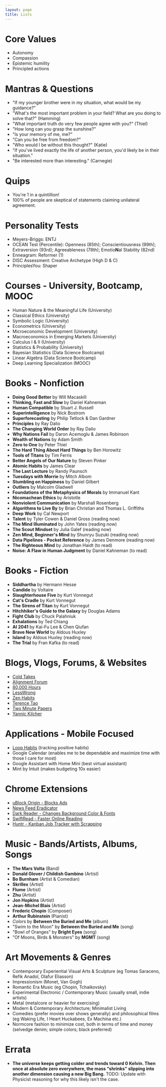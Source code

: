 ```yaml
---
layout: page
title: Lists
---
```


# Core Values
- Autonomy
- Compassion
- Epistemic humility
- Principled actions


# Mantras & Questions
- "If my younger brother were in my situation, what would be my guidance?"
- "What's the most important problem in your field? What are you doing to solve that?" (Hamming)
- "What important truth do very few people agree with you?" (Thiel)
- "How long can you grasp the sunshine?"
- "Is your memory of me, me?"
- "Can you be free from freedom?"
- "Who would I be without this thought?" (Katie)
- "If you've lived exactly the life of another person, you'd likely be in their situation."
- "Be interested more than interesting." (Carnegie)

# Quips
- You're 1 in a quintillion!
- 100% of people are skeptical of statements claiming unilateral agreement.

# Personality Tests
- Meyers-Briggs: ENTJ
- OCEAN Test (Percentile): Openness (85th); Conscientiousness (99th); Extraversion (93rd); Agreeableness (78th); Emotio**N**al Stability (82nd)
- Enneagram: Reformer (1)
- DISC Assessment: Creative Archetype (High D & C)
- PrinciplesYou: Shaper


# Courses - University, Bootcamp, MOOC
- Human Nature & the Meaningful Life (University)
- Classical Ethics (University)
- Symbolic Logic (University)
- Econometrics (University)
- Microeconomic Development (University)
- Macroeconomics in Emerging Markets (University)
- Calculus I & II (University)
- Statistics & Probability (University)
- Bayesian Statistics (Data Science Bootcamp)
- Linear Algebra (Data Science Bootcamp)
- Deep Learning Specialization (MOOC)


# Books - Nonfiction
- **Doing Good Better** by Will Macaskill
- **Thinking, Fast and Slow** by Daniel Kahneman
- **Human Compatible** by Stuart J. Russell
- **Superintelligence** by Nick Bostrom
- **Superforecasting** by Philip Tetlock & Dan Gardner
- **Principles** by Ray Dalio
- **The Changing World Order** by Ray Dalio
- **Why Nations Fail** by Daron Acemoglu & James Robinson
- **Wealth of Nations** by Adam Smith
- **Zero to One** by Peter Thiel
- **The Hard Thing About Hard Things** by Ben Horowitz
- **Tools of Titans** by Tim Ferris
- **Better Angels of Our Nature** by Steven Pinker
- **Atomic Habits** by James Clear
- **The Last Lecture** by Randy Paunsch
- **Tuesdays with Morrie** by Mitch Albom
- **Stumbling on Happiness** by Daniel Gilbert
- **Outliers** by Malcolm Gladwell
- **Foundations of the Metaphysics of Morals** by Immanuel Kant
- **Nicomachean Ethics** by Aristotle
- **Nonviolent Communication** by Marshall Rosenberg
- **Algorithms to Live By** by Brian Christian and Thomas L. Griffiths
- **Deep Work** by Cal Newport
- **Talent** by Tyler Cowen & Daniel Gross (reading now)
- **The Mind Illuminated** by John Yates (reading now)
- **The Scout Mindset** by Julia Galef (reading now)
- **Zen Mind, Beginner's Mind** by Shunryu Suzuki (reading now)
- **Data Pipelines - Pocket Reference** by James Denmore (reading now)
- **The Righteous Mind** by Jonathan Haidt (to read)
- **Noise: A Flaw in Human Judgment** by Daniel Kahneman (to read)


# Books - Fiction
- **Siddhartha** by Hermann Hesse
- **Candide** by Voltaire
- **Slaughterhouse Five** by Kurt Vonnegut
- **Cat's Cradle** by Kurt Vonnegut
- **The Sirens of Titan** by Kurt Vonnegut
- **Hitchhiker's Guide to the Galaxy** by Douglas Adams
- **Fight Club** by Chuck Palahniuk
- **Exhalations** by Ted Chiang
- **AI 2041** by Kai-Fu Lee & Chen Qiufan
- **Brave New World** by Aldous Huxley
- **Island** by Aldous Huxley (reading now)
- **The Trial** by Fran Kafka (to read)


# Blogs, Vlogs, Forums, & Websites
- [Cold Takes](https://cold-takes.com/)
- [Alignment Forum](https://www.alignmentforum.org/)
- [80,000 Hours](https://80000hours.org/)
- [LessWrong](https://www.lesswrong.com/)
- [Zen Habits](https://zenhabits.net/)
- [Terence Tao](https://terrytao.wordpress.com/)
- [Two Minute Papers](https://www.youtube.com/@TwoMinutePapers/videos)
- [Yannic Kilcher](https://www.youtube.com/@YannicKilcher)


# Applications - Mobile Focused
- [Loop Habits](https://loophabits.org/) (tracking positive habits)
- Google Calendar (enables me to be dependable and maximize time with those I care for most)
- Google Assistant with Home Mini (best virtual assistant)
- Mint by Intuit (makes budgeting 10x easier)


# Chrome Extensions
- [uBlock Origin - Blocks Ads](https://chrome.google.com/webstore/detail/ublock-origin/cjpalhdlnbpafiamejdnhcphjbkeiagm?hl=en)
- [News Feed Eradicator](https://chrome.google.com/webstore/detail/news-feed-eradicator/fjcldmjmjhkklehbacihaiopjklihlgg?hl=en)
- [Dark Reader - Changes Background Color & Fonts](https://chrome.google.com/webstore/detail/dark-reader/eimadpbcbfnmbkopoojfekhnkhdbieeh?hl=en)
- [SwiftRead - Faster Online Reading](https://chrome.google.com/webstore/detail/swiftread-read-faster-lea/ipikiaejjblmdopojhpejjmbedhlibno?hl=en)
- [Huntr - Kanban Job Tracker with Scrapping](https://chrome.google.com/webstore/detail/huntr-job-search-tracker/mihdfbecejheednfigjpdacgeilhlmnf?hl=en)


# Music - Bands/Artists, Albums, Songs
- **The Mars Volta** (Band)
- **Donald Glover / Childish Gambino** (Artist)
- **Bo Burnham** (Artist & Comedian)
- **Skrillex** (Artist)
- **Flume** (Artist)
- **Zhu** (Artist)
- **Jon Hopkins** (Artist)
- **Jean-Michel Blais** (Artist)
- **Frederic Chopin** (Composer)
- **Arthur Rubinstein** (Pianist)
- _Colors_ by **Between the Buried and Me** (album)
- "Swim to the Moon" by **Between the Buried and Me** (song)
- "Bowl of Oranges" by **Bright Eyes** (song)
- "Of Moons, Birds & Monsters" by **MGMT** (song)


# Art Movements & Genres
- Contemporary Experiential Visual Arts & Sculpture (eg Tomas Saraceno, Refik Anadol, Olafur Eliasson)
- Impressionism (Monet, Van Gogh)
- Romantic Era Music (eg Chopin, Tchaikovsky)
- Experimental Electronic / Contemporary Music (usually small, indie artists)
- Metal (metalcore or heavier for exercising)
- Modern & Contemporary Architecture; Minimalist Living
- Comedies (prefer movies over shows generally) and philosophical films (eg Waking Life, I Heart Huckabees, Ex Machina etc.)
- Normcore fashion to minimize cost, both in terms of time and money (selvedge denim; simple colors; black preferred)

# Errata
- __The universe keeps getting colder and trends toward 0 Kelvin. Then once at absolute zero everywhere, the mass “shrinks” slipping into another dimension causing a new Big Bang.__ TODO: Update with Physicist reasoning for why this likely isn't the case.